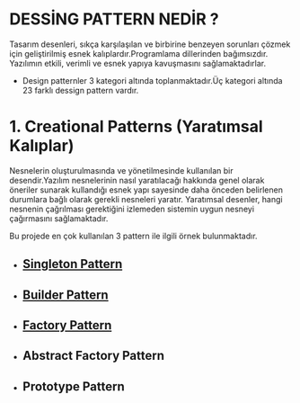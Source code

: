# DESSİNG PATTERN NEDİR ?

Tasarım desenleri, sıkça karşılaşılan ve birbirine benzeyen sorunları çözmek için geliştirilmiş esnek kalıplardır.Programlama dillerinden bağımsızdır. Yazılımın etkili, verimli ve esnek yapıya kavuşmasını sağlamaktadırlar.

* Design patternler 3 kategori altında toplanmaktadır.Üç kategori altında 23 farklı dessign pattern vardır.

# 1. Creational Patterns (Yaratımsal Kalıplar)

Nesnelerin oluşturulmasında ve yönetilmesinde kullanılan bir desendir.Yazılım nesnelerinin nasıl yaratılacağı hakkında genel olarak öneriler sunarak kullandığı esnek yapı sayesinde daha önceden belirlenen durumlara bağlı olarak gerekli nesneleri yaratır. Yaratımsal desenler, hangi nesnenin çağrılması gerektiğini izlemeden sistemin uygun nesneyi çağırmasını sağlamaktadır.

Bu projede en çok kullanılan 3 pattern ile ilgili örnek bulunmaktadır.

  * ## [Singleton Pattern](https://github.com/ezgiyaman/Design_Patterns/tree/master/CreationalPatterns/SingletonPattern)
  * ## [Builder Pattern](https://github.com/ezgiyaman/Design_Patterns/tree/master/CreationalPatterns/BuilderPattern)
  * ## [Factory Pattern](https://github.com/ezgiyaman/Design_Patterns/tree/master/CreationalPatterns/FactoryMethod)
  * ## Abstract Factory Pattern
  * ## Prototype Pattern
